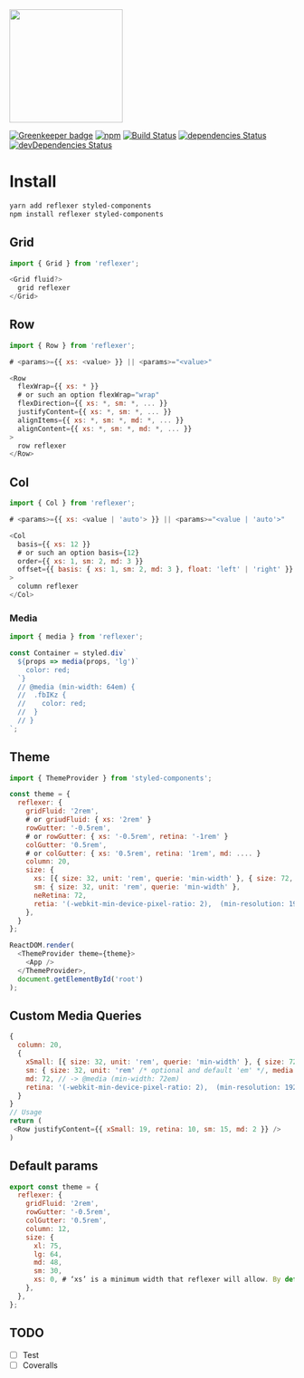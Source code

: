 <img src="https://user-images.githubusercontent.com/9702154/44400365-89f1e480-a553-11e8-9c02-09cb2c28b754.png" width="200" />

[![Greenkeeper badge](https://badges.greenkeeper.io/stk-dmitry/reflexer.svg)](https://greenkeeper.io/)
[![npm](https://img.shields.io/npm/v/reflexer.svg)](https://www.npmjs.com/package/reflexer)
[![Build Status](https://travis-ci.org/stk-dmitry/reflexer.svg?branch=master)](https://travis-ci.org/stk-dmitry/reflexer)
[![dependencies Status](https://david-dm.org/stk-dmitry/reflexer/status.svg)](https://david-dm.org/stk-dmitry/reflexer)
[![devDependencies Status](https://david-dm.org/stk-dmitry/reflexer/dev-status.svg)](https://david-dm.org/stk-dmitry/reflexer?type=dev)

# Install
```sh
yarn add reflexer styled-components
npm install reflexer styled-components
```

## Grid
```js
import { Grid } from 'reflexer';

<Grid fluid?>
  grid reflexer
</Grid>
```

## Row

```js
import { Row } from 'reflexer';

# <params>={{ xs: <value> }} || <params>="<value>"

<Row
  flexWrap={{ xs: * }}
  # or such an option flexWrap="wrap"
  flexDirection={{ xs: *, sm: *, ... }}
  justifyContent={{ xs: *, sm: *, ... }}
  alignItems={{ xs: *, sm: *, md: *, ... }}
  alignContent={{ xs: *, sm: *, md: *, ... }}
>
  row reflexer
</Row>
```

## Col
```js
import { Col } from 'reflexer';

# <params>={{ xs: <value | 'auto'> }} || <params>="<value | 'auto'>"

<Col
  basis={{ xs: 12 }}
  # or such an option basis={12}
  order={{ xs: 1, sm: 2, md: 3 }}
  offset={{ basis: { xs: 1, sm: 2, md: 3 }, float: 'left' | 'right' }}
>
  column reflexer
</Col>
```

### Media
```js
import { media } from 'reflexer';

const Container = styled.div`
  ${props => media(props, 'lg')`
    color: red;
  `}
  // @media (min-width: 64em) {
  //  .fbIKz {
  //    color: red;
  //  }
  // }
`;
```

## Theme
```js
import { ThemeProvider } from 'styled-components';

const theme = {
  reflexer: {
    gridFluid: '2rem',
    # or griudFluid: { xs: '2rem' }
    rowGutter: '-0.5rem',
    # or rowGutter: { xs: '-0.5rem', retina: '-1rem' }
    colGutter: '0.5rem',
    # or colGutter: { xs: '0.5rem', retina: '1rem', md: .... }
    column: 20,
    size: {
      xs: [{ size: 32, unit: 'rem', querie: 'min-width' }, { size: 72, unit: 'rem', querie: 'max-width' }],
      sm: { size: 32, unit: 'rem', querie: 'min-width' },
      neRetina: 72,
      retia: '(-webkit-min-device-pixel-ratio: 2),  (min-resolution: 192dpi)',
    },
  }
};

ReactDOM.render(
  <ThemeProvider theme={theme}>
    <App />
  </ThemeProvider>,
  document.getElementById('root')
);
```

## Custom Media Queries
```js
{
  column: 20,
  {
    xSmall: [{ size: 32, unit: 'rem', querie: 'min-width' }, { size: 72, unit: 'rem', querie: 'max-width' }], // -> @media (min-width: 32rem) and (max-width: 72rem)
    sm: { size: 32, unit: 'rem' /* optional and default 'em' */, media: 'min-width' /* optional and default 'min-width' */ },  // -> @media (min-width: 32rem)
    md: 72, // -> @media (min-width: 72em)
    retina: '(-webkit-min-device-pixel-ratio: 2),  (min-resolution: 192dpi)', // -> @media (-webkit-min-device-pixel-ratio: 2),  (min-resolution: 192dpi)
  }
}
// Usage
return (
 <Row justifyContent={{ xSmall: 19, retina: 10, sm: 15, md: 2 }} />
)
```

## Default params
```js
export const theme = {
  reflexer: {
    gridFluid: '2rem',
    rowGutter: '-0.5rem',
    colGutter: '0.5rem',
    column: 12,
    size: {
      xl: 75,
      lg: 64,
      md: 48,
      sm: 30,
      xs: 0, # ‘xs’ is a minimum width that reflexer will allow. By default it’s set to zero. If it is set to 30, then min-width: 30em will be generated
    },
  },
};
```

## TODO
- [ ] Test
- [ ] Coveralls
